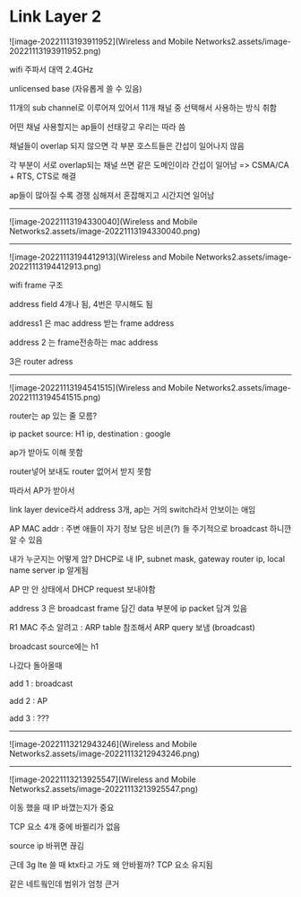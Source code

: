 # Link Layer 2

![image-20221113193911952](Wireless and Mobile Networks2.assets/image-20221113193911952.png)

wifi 주파서 대역 2.4GHz

unlicensed base (자유롭게 쓸 수 있음)

11개의 sub channel로 이루어져 있어서 11개 채널 중 선택해서 사용하는 방식 취함

어떤 채널 사용할지는 ap들이 선태갛고 우리는 따라 씀

채널들이 overlap 되지 않으면 각 부분 호스트들은 간섭이 일어나지 않음



각 부분이 서로 overlap되는 채널 쓰면 같은 도메인이라 간섭이 일어남 => CSMA/CA + RTS, CTS로 해결

ap들이 많아질 수록 경쟁 심해져서 혼잡해지고 시간지연 일어남

---

![image-20221113194330040](Wireless and Mobile Networks2.assets/image-20221113194330040.png)

---

![image-20221113194412913](Wireless and Mobile Networks2.assets/image-20221113194412913.png)

wifi frame 구조

address field 4개나 됨, 4번은 무시해도 됨

address1 은 mac address 받는 frame address

address 2 는 frame전송하는 mac address

3은 router adress

---

![image-20221113194541515](Wireless and Mobile Networks2.assets/image-20221113194541515.png)

router는 ap 있는 줄 모름?

ip packet source: H1 ip, destination : google

ap가 받아도 이해 못함

router넣어 보내도 router 없어서 받지 못함

따라서 AP가 받아서 

link layer device라서 address 3개, ap는 거의 switch라서 안보이는 애임



AP MAC addr : 주변 애들이 자기 정보 담은 비콘(?) 들 주기적으로 broadcast 하니깐 알 수 있음

내가 누군지는 어떻게 암? DHCP로 내 IP,  subnet mask, gateway router ip, local name server ip 알게됨

AP 만 안 상태에서 DHCP request 보내야함

address 3 은 broadcast frame 담긴 data 부분에 ip packet 담겨 있음

R1 MAC 주소 알려고 : ARP table 참조해서 ARP query 보냄 (broadcast)

broadcast source에는 h1



나갔다 돌아올때

add 1 : broadcast

add 2 : AP

add 3 : ???

---

![image-20221113212943246](Wireless and Mobile Networks2.assets/image-20221113212943246.png)

---

![image-20221113213925547](Wireless and Mobile Networks2.assets/image-20221113213925547.png)

이동 했을 때 IP 바꼈는지가 중요

TCP 요소 4개 중에 바뀔리가 없음

source ip 바뀌면 끊김

근데 3g lte 쓸 때 ktx타고 가도 왜 안바뀔까? TCP 요소 유지됨

같은 네트웤인데 범위가 엄청 큰거

